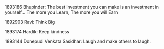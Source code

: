 1893186 Bhupinder: The best investment you can make is an investment in yourself... The more you Learn, The more you will Earn

1892903 Ravi: Think Big

1893174 Hardik: Keep kindness

1893144 Donepudi Venkata Sasidhar: Laugh and make others to laugh.
